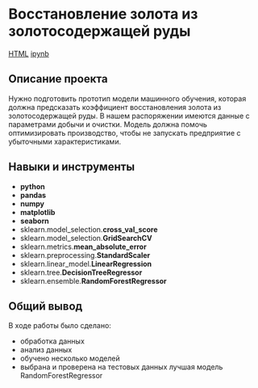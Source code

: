 # Восстановление золота из золотосодержащей руды

[HTML](https://github.com/cenzukari/Portfolio/blob/main/Gold%20recovery/gold_odds_prediction.html)     [ipynb](https://github.com/cenzukari/yandex_practicum_data_science_projects/blob/main/gold_recovery_prediction/gold_recovery_prediction.ipynb)

## Описание проекта

Нужно подготовить прототип модели машинного обучения, которая должна предсказать коэффициент восстановления золота из золотосодержащей руды. В нашем распоряжении имеются данные с параметрами добычи и очистки. Модель должна помочь оптимизировать производство, чтобы не запускать предприятие с убыточными характеристиками.



## Навыки и инструменты

- **python**
- **pandas**
- **numpy**
- **matplotlib**
- **seaborn**
- sklearn.model_selection.**cross_val_score**
- sklearn.model_selection.**GridSearchCV**
- sklearn.metrics.**mean_absolute_error**
- sklearn.preprocessing.**StandardScaler**
- sklearn.linear_model.**LinearRegression**
- sklearn.tree.**DecisionTreeRegressor**
- sklearn.ensemble.**RandomForestRegressor**


## Общий вывод

В ходе работы было сделано:
- обработка данных
- анализ данных
- обучено несколько моделей
- выбрана и проверена на тестовых данных лучшая модель RandomForestRegressor

